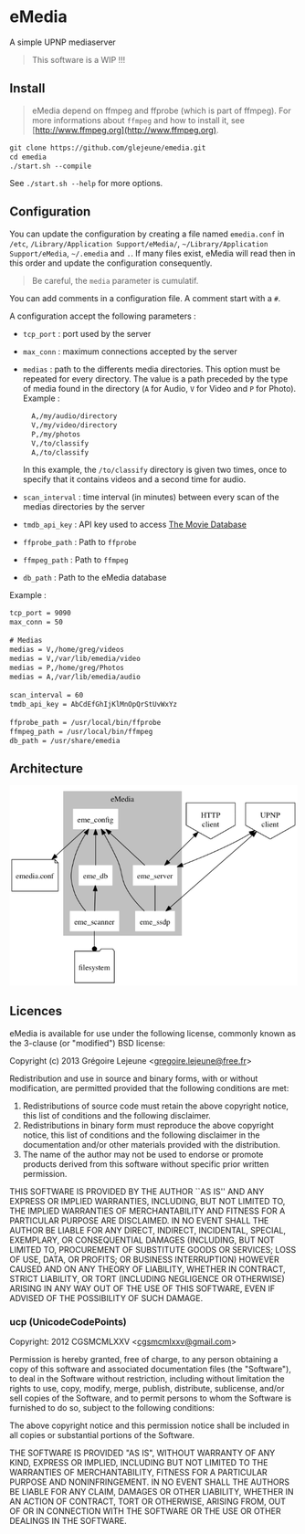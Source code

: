 # eMedia

A simple UPNP mediaserver

> This software is a WIP !!!

## Install

> eMedia depend on ffmpeg and ffprobe (which is part of ffmpeg). For more informations about `ffmpeg` and how to install it, see [http://www.ffmpeg.org](http://www.ffmpeg.org).

    git clone https://github.com/glejeune/emedia.git
    cd emedia
    ./start.sh --compile

See `./start.sh --help` for more options.

## Configuration

You can update the configuration by creating a file named `emedia.conf` in `/etc`, `/Library/Application Support/eMedia/`, `~/Library/Application Support/eMedia`, `~/.emedia` and `.`. If many files exist, eMedia will read then in this order and update the configuration consequently.

> Be careful, the `media` parameter is cumulatif.

You can add comments in a configuration file. A comment start with a `#`.

A configuration accept the following parameters :

* `tcp_port` : port used by the server
* `max_conn` : maximum connections accepted by the server
* `medias` : path to the differents media directories. This option must be repeated for every directory. The value is a path preceded by the type of media found in the directory (`A` for Audio, `V` for Video and `P` for Photo). Example :

        A,/my/audio/directory
        V,/my/video/directory
        P,/my/photos
        V,/to/classify
        A,/to/classify

    In this example, the `/to/classify` directory is given two times, once to specify that it contains videos and a second time for audio.
    
* `scan_interval` : time interval (in minutes) between every scan of the medias directories by the server
* `tmdb_api_key` : API key used to access [The Movie Database](https://www.themoviedb.org/)
* `ffprobe_path` : Path to `ffprobe`
* `ffmpeg_path` : Path to `ffmpeg`
* `db_path` : Path to the eMedia database

Example :

    tcp_port = 9090
    max_conn = 50
    
    # Medias
    medias = V,/home/greg/videos
    medias = V,/var/lib/emedia/video
    medias = P,/home/greg/Photos
    medias = A,/var/lib/emedia/audio
    
    scan_interval = 60
    tmdb_api_key = AbCdEfGhIjKlMnOpQrStUvWxYz
    
    ffprobe_path = /usr/local/bin/ffprobe
    ffmpeg_path = /usr/local/bin/ffmpeg
    db_path = /usr/share/emedia

## Architecture

![](emedia.png)

## Licences

eMedia is available for use under the following license, commonly known
as the 3-clause (or "modified") BSD license:

Copyright (c) 2013 Grégoire Lejeune <<gregoire.lejeune@free.fr>>

Redistribution and use in source and binary forms, with or without
modification, are permitted provided that the following conditions
are met:

1. Redistributions of source code must retain the above copyright notice, this list of conditions and the following disclaimer.
2. Redistributions in binary form must reproduce the above copyright notice, this list of conditions and the following disclaimer in the documentation and/or other materials provided with the distribution.
3. The name of the author may not be used to endorse or promote products derived from this software without specific prior written permission.

THIS SOFTWARE IS PROVIDED BY THE AUTHOR ``AS IS'' AND ANY EXPRESS OR IMPLIED WARRANTIES, INCLUDING, BUT NOT LIMITED TO, THE IMPLIED WARRANTIES OF MERCHANTABILITY AND FITNESS FOR A PARTICULAR PURPOSE ARE DISCLAIMED.  IN NO EVENT SHALL THE AUTHOR BE LIABLE FOR ANY DIRECT, INDIRECT, INCIDENTAL, SPECIAL, EXEMPLARY, OR CONSEQUENTIAL DAMAGES (INCLUDING, BUT NOT LIMITED TO, PROCUREMENT OF SUBSTITUTE GOODS OR SERVICES; LOSS OF USE, DATA, OR PROFITS; OR BUSINESS INTERRUPTION) HOWEVER CAUSED AND ON ANY THEORY OF LIABILITY, WHETHER IN CONTRACT, STRICT LIABILITY, OR TORT (INCLUDING NEGLIGENCE OR OTHERWISE) ARISING IN ANY WAY OUT OF THE USE OF THIS SOFTWARE, EVEN IF ADVISED OF THE POSSIBILITY OF SUCH DAMAGE.

### ucp (UnicodeCodePoints) 

Copyright: 2012 CGSMCMLXXV <<cgsmcmlxxv@gmail.com>>

Permission is hereby granted, free of charge, to any person obtaining a copy of this software and associated documentation files (the "Software"), to deal in the Software without restriction, including without limitation the rights to use, copy, modify, merge, publish, distribute, sublicense, and/or sell copies of the Software, and to permit persons to whom the Software is furnished to do so, subject to the following conditions:

The above copyright notice and this permission notice shall be included in all copies or substantial portions of the Software.

THE SOFTWARE IS PROVIDED "AS IS", WITHOUT WARRANTY OF ANY KIND, EXPRESS OR IMPLIED, INCLUDING BUT NOT LIMITED TO THE WARRANTIES OF MERCHANTABILITY, FITNESS FOR A PARTICULAR PURPOSE AND NONINFRINGEMENT. IN NO EVENT SHALL THE AUTHORS BE LIABLE FOR ANY CLAIM, DAMAGES OR OTHER LIABILITY, WHETHER IN AN ACTION OF CONTRACT, TORT OR OTHERWISE, ARISING FROM, OUT OF OR IN CONNECTION WITH THE SOFTWARE OR THE USE OR OTHER DEALINGS IN THE SOFTWARE.

